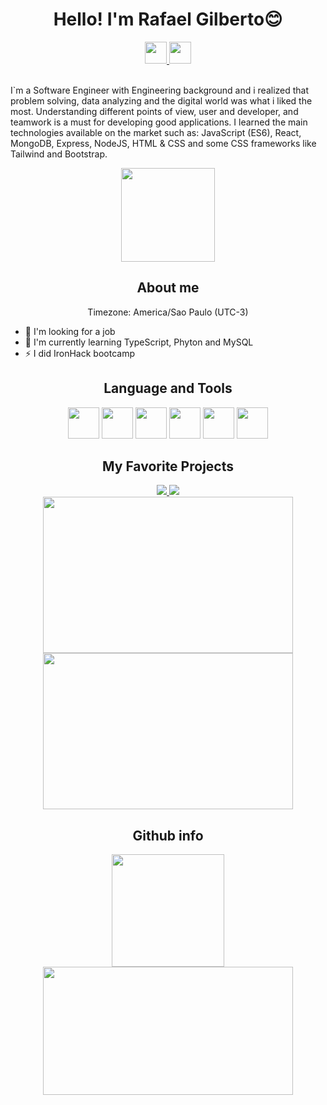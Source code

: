  <h1 align="center">Hello! I'm Rafael Gilberto😊</h1>
 <div align="center">
  <a href="https://www.linkedin.com/in/rafael-gilberto/">
   <img src="https://img.shields.io/badge/LinkedIn-0077B5?style=for-the-badge&logo=linkedin&logoColor=white" height="35rem" />
  </a>
  <a href="mailto:rgrl516@gmail.com">
   <img src="https://img.shields.io/badge/Gmail-D14836?style=for-the-badge&logo=gmail&logoColor=white" height="35rem" /> 
  </a>
 </div>
 <br />
 <p>I`m a Software Engineer with Engineering background and i realized that problem solving, data analyzing and the digital world was what i liked the most. Understanding different points of view, user and developer, and teamwork is a must for developing good applications. I learned the main technologies available on the market such as: JavaScript (ES6), React, MongoDB, Express, NodeJS, HTML & CSS and some CSS frameworks like Tailwind and Bootstrap.</p>
 <div align="center">
  <img src="https://ibb.co/vL7zJSp" height="150rem"/>
 </div>
 <h2 align="center">About me</h2>
 <p align="center">Timezone: America/Sao Paulo (UTC-3) </p>
 
 <ul>
  
  <li>🤔 I'm looking for a job </li>
  <li>💪 I'm currently learning TypeScript, Phyton and MySQL </li>
  <li>⚡ I did IronHack bootcamp</li>  
  
 </ul>
 </div>
 
 
 <h2 align="center">Language and Tools</h2>
 <div align="center">
  <img src="https://cdn.jsdelivr.net/gh/devicons/devicon/icons/javascript/javascript-original.svg" height="50rem"/>  
  <img src="https://cdn.jsdelivr.net/gh/devicons/devicon/icons/html5/html5-plain-wordmark.svg" height="50rem" /> 
  <img src="https://cdn.jsdelivr.net/gh/devicons/devicon/icons/css3/css3-plain-wordmark.svg" height="50rem" /> 
  <img src="https://cdn.jsdelivr.net/gh/devicons/devicon/icons/mongodb/mongodb-plain-wordmark.svg" height="50rem" />   
  <img src="https://cdn.jsdelivr.net/gh/devicons/devicon/icons/react/react-original-wordmark.svg" height="50rem" />               <img src="https://cdn.jsdelivr.net/gh/devicons/devicon/icons/git/git-plain-wordmark.svg" height="50rem" />
           
 </div>
 <h2 align="center">My Favorite Projects</h2>
 <div align="center">
  
  <div>
   <div>    
    <a href="https://github.com/RafaelGilberto/recipesapp" height="150rem"/>
     <img src="https://github-readme-stats.vercel.app/api/pin/?username=RafaelGilberto&repo=recipesapp&theme=dracula"/>
    </a>
    <a href="https://github.com/nikolasMendes/NARANI-front-end" height="150rem"/>
     <img src="https://github-readme-stats.vercel.app/api/pin/?username=nikolasMendes&repo=NARANI-front-end&theme=dracula"/>
    </a>
   </div>
   <div>
    <img src="https://i.imgur.com/BKRzvHI.png" height="250rem" width="400rem"/>
    <img src= "https://i.imgur.com/WnSFI8S.png" height="250rem" width="400rem"/>    
   </div>
 </div>
 
 <h2 align="center">Github info</h2>
 <div align="center">
  <img src="https://github-readme-stats.vercel.app/api?username=RafaelGilberto&show_icons=true&theme=dracula" height="180rem"/>
  <img src="https://github-readme-stats.vercel.app/api/top-langs/?username=RafaelGilberto&hide_progress=true&theme=dracula" height="205rem" width="400rem"/>
 
 </div>
        
  


<!--
**RafaelGilberto/RafaelGilberto** is a ✨ _special_ ✨ repository because its `README.md` (this file) appears on your GitHub profile.

Here are some ideas to get you started:

- 🔭 I’m currently working on ...
- 🌱 I’m currently learning phyton
- 👯 I’m looking to collaborate on ...
- 🤔 I’m looking for help with ...
- 💬 Ask me about ...
- 📫 How to reach me: ...
- 😄 Pronouns: ...
- ⚡ Fun fact: ...
-->
